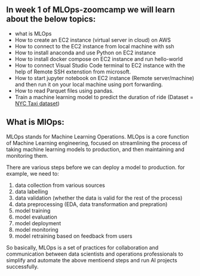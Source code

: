 In week 1 of MLOps-zoomcamp we will learn about the below topics:
------------------------------------------------------------------
* what is MLOps
* How to create an EC2 instance (virtual server in cloud) on AWS
* How to connect to the EC2 instance from local machine with ssh
* How to install anaconda and use Python on EC2 instance
* How to install docker compose on EC2 instance and run hello-world
* How to connect Visual Studio Code terminal to EC2 instance with the help of Remote SSH extenstion from microsoft.
* How to start jupyter notebook on EC2 instance (Remote server/machine) and then run it on your local machine using port forwarding.
* How to read Parquet files using pandas.
* Train a machine learning model to predict the duration of ride (Dataset = [NYC Taxi dataset](https://www1.nyc.gov/site/tlc/about/tlc-trip-record-data.page))

**What is MlOps:**
----------------
MLOps stands for Machine Learning Operations. MLOps is a core function of Machine Learning engineering, focused on streamlining the process of taking machine learning models to production, and then maintaining and monitoring them.

There are various steps before we can deploy a model to production. for example, we need to:
1. data collection from various sources
2. data labelling
3. data validation (whether the data is valid for the rest of the process)
4. data preprocessing (EDA, data transformation and prepration)
5. model training
6. model evaluation
7. model deployment
8. model monitoring
9. model retraining based on feedback from users

So basically, MLOps is a set of practices for collaboration and communication between data scientists and operations professionals to simplify and automate the above mentioend steps and run AI projects successfully.


